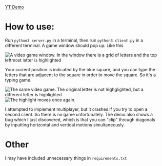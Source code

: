 [YT Demo](https://youtu.be/c47-Zr_X_3s)

# How to use:

Run `python3 server.py` in a terminal, then run `python3 client.py` in a different terminal. A game window should pop up. Like this

![A video game window. In the window there is a grid of letters and the top leftmost letter is highlighted](https://user-images.githubusercontent.com/74327187/176988663-75eb02e1-2aad-423c-93ad-7612b3f7a9c2.png)

Your current position is indicated by the blue square, and you can type the letters that are adjacent to the square in order to move the square. So it's a typing game.

![The same video game. The original letter is not highglighted, but a different letter is highlighted.](https://user-images.githubusercontent.com/74327187/176988668-6efbd3dd-fdea-4cf1-bdba-de530114ad8b.png)
![The highlight moves once again.](https://user-images.githubusercontent.com/74327187/176988675-34b08340-a7b3-4151-8057-99dffb36141a.png)

I attempted to implement multiplayer, but it crashes if you try to open a second client. So there is no game unfortunately. The demo also shows a bug which I just discovered, which is that you can "clip" through diagonals by inputting horizontal and vertical motions simultaneously.

# Other

I may have included unnecessary things in `requirements.txt`
